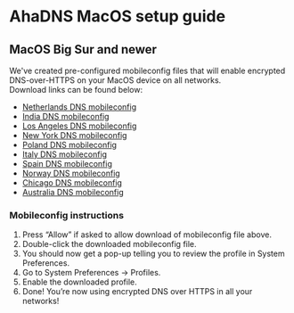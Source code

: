 # AhaDNS MacOS setup guide

## MacOS Big Sur and newer

We've created pre-configured mobileconfig files that will enable encrypted DNS-over-HTTPS on your MacOS device on all networks.  
Download links can be found below:

- [Netherlands DNS mobileconfig](https://raw.githubusercontent.com/AhaDNS/setup-guides/master/Apple/resources/ahadns-nl.mobileconfig)
- [India DNS mobileconfig](https://raw.githubusercontent.com/AhaDNS/setup-guides/master/Apple/resources/ahadns-in.mobileconfig)
- [Los Angeles DNS mobileconfig](https://raw.githubusercontent.com/AhaDNS/setup-guides/master/Apple/resources/ahadns-la.mobileconfig)
- [New York DNS mobileconfig](https://raw.githubusercontent.com/AhaDNS/setup-guides/master/Apple/resources/ahadns-ny.mobileconfig)
- [Poland DNS mobileconfig](https://raw.githubusercontent.com/AhaDNS/setup-guides/master/Apple/resources/ahadns-pl.mobileconfig)
- [Italy DNS mobileconfig](https://raw.githubusercontent.com/AhaDNS/setup-guides/master/Apple/resources/ahadns-it.mobileconfig)
- [Spain DNS mobileconfig](https://raw.githubusercontent.com/AhaDNS/setup-guides/master/Apple/resources/ahadns-es.mobileconfig)
- [Norway DNS mobileconfig](https://raw.githubusercontent.com/AhaDNS/setup-guides/master/Apple/resources/ahadns-no.mobileconfig)
- [Chicago DNS mobileconfig](https://raw.githubusercontent.com/AhaDNS/setup-guides/master/Apple/resources/ahadns-chi.mobileconfig)
- [Australia DNS mobileconfig](https://raw.githubusercontent.com/AhaDNS/setup-guides/master/Apple/resources/ahadns-au.mobileconfig)

### Mobileconfig instructions

1. Press “Allow” if asked to allow download of mobileconfig file above.
2. Double-click the downloaded mobileconfig file.
3. You should now get a pop-up telling you to review the profile in System Preferences.
4. Go to System Preferences → Profiles.
5. Enable the downloaded profile.
6. Done! You’re now using encrypted DNS over HTTPS in all your networks!
